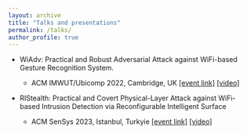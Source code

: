 ```yaml
---
layout: archive
title: "Talks and presentations"
permalink: /talks/
author_profile: true
---
```


* WiAdv: Practical and Robust Adversarial Attack against WiFi-based Gesture Recognition System.
    * ACM IMWUT/Ubicomp 2022, Cambridge, UK [[event link]](https://ubicomp.org/ubicomp2022/) [[video]](https://youtu.be/J-l1U5XGXH8)
 
* RIStealth: Practical and Covert Physical-Layer Attack against WiFi-based Intrusion Detection via Reconfigurable Intelligent Surface
    * ACM SenSys 2023, Istanbul, Turkyie [[event link]](https://sensys.acm.org/2023/) [[video]](https://youtu.be/d3_PVTRhQh4)
